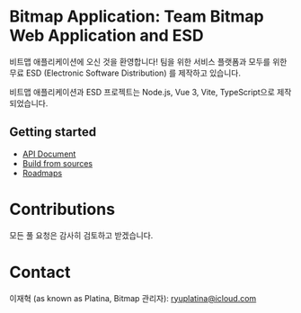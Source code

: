 # Bitmap Application: Team Bitmap Web Application and ESD
비트맵 애플리케이션에 오신 것을 환영합니다! 팀을 위한 서비스 플랫폼과 모두를 위한 무료 ESD (Electronic Software Distribution) 를 제작하고 있습니다.

비트맵 애플리케이션과 ESD 프로젝트는 Node.js, Vue 3, Vite, TypeScript으로 제작되었습니다.

## Getting started
- [API Document](https://github.com/bmplatina/bitmap/wiki/API)
- [Build from sources](https://github.com/bmplatina/bitmap/wiki/How-to-build-from-source)
- [Roadmaps](https://github.com/bmplatina/bitmap/wiki/Roadmaps)

# Contributions
모든 풀 요청은 감사히 검토하고 받겠습니다.

# Contact
이재혁 (as known as Platina, Bitmap 관리자): <ryuplatina@icloud.com>
